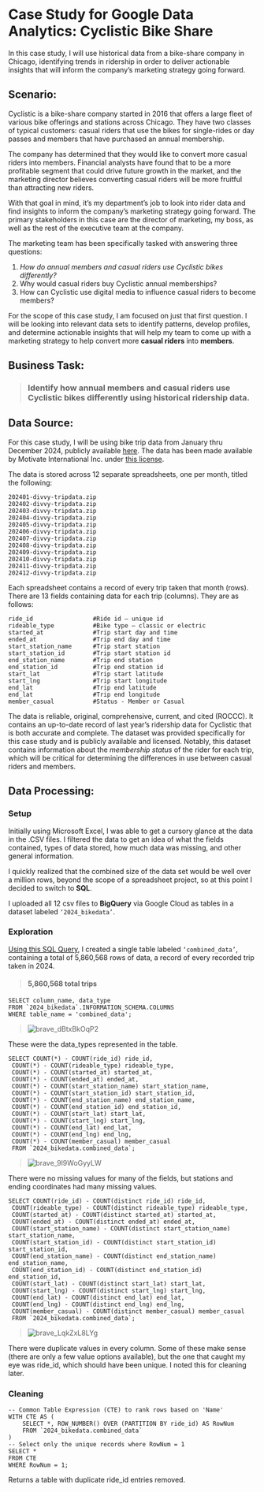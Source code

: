 # Case Study for Google Data Analytics: Cyclistic Bike Share

In this case study, I will use historical data from a bike-share company in Chicago, identifying trends in ridership in order to deliver actionable insights that will inform the company’s marketing strategy going forward.

## Scenario:

Cyclistic is a bike-share company started in 2016 that offers a large fleet of various bike offerings and stations across Chicago. They have two classes of typical customers: casual riders that use the bikes for single-rides or day passes and members that have purchased an annual membership.

The company has determined that they would like to convert more casual riders into members. Financial analysts have found that to be a more profitable segment that could drive future growth in the market, and the marketing director believes converting casual riders will be more fruitful than attracting new riders. 

With that goal in mind, it’s my department’s job to look into rider data and find insights to inform the company’s marketing strategy going forward. The primary stakeholders in this case are the director of marketing, my boss, as well as the rest of the executive team at the company.

The marketing team has been specifically tasked with answering three questions:

1. *How do annual members and casual riders use Cyclistic bikes differently?*
2. Why would casual riders buy Cyclistic annual memberships? 
3. How can Cyclistic use digital media to influence casual riders to become members?
   
For the scope of this case study, I am focused on just that first question. I will be looking into relevant data sets to identify patterns, develop profiles, and determine actionable insights that will help my team to come up with a marketing strategy to help convert more **casual riders** into **members**.

## Business Task:

> ### Identify how annual members and casual riders use Cyclistic bikes differently using historical ridership data.

## Data Source:

For this case study, I will be using bike trip data from January thru December 2024, publicly available [here](https://divvy-tripdata.s3.amazonaws.com/index.html). The data has been made available by Motivate International Inc. under [this license](https://www.divvybikes.com/data-license-agreement). 

The data is stored across 12 separate spreadsheets, one per month, titled the following:

```
202401-divvy-tripdata.zip
202402-divvy-tripdata.zip  
202403-divvy-tripdata.zip  
202404-divvy-tripdata.zip  
202405-divvy-tripdata.zip  
202406-divvy-tripdata.zip  
202407-divvy-tripdata.zip 
202408-divvy-tripdata.zip
202409-divvy-tripdata.zip
202410-divvy-tripdata.zip
202411-divvy-tripdata.zip
202412-divvy-tripdata.zip
```

Each spreadsheet contains a record of every trip taken that month (rows). There are 13 fields containing data for each trip (columns). They are as follows:

```
ride_id               	#Ride id – unique id
rideable_type         	#Bike type – classic or electric
started_at            	#Trip start day and time
ended_at              	#Trip end day and time
start_station_name      #Trip start station
start_station_id      	#Trip start station id
end_station_name        #Trip end station
end_station_id        	#Trip end station id
start_lat             	#Trip start latitude  
start_lng             	#Trip start longitude   
end_lat               	#Trip end latitude  
end_lat               	#Trip end longitude   
member_casual         	#Status - Member or Casual  
```
The data is reliable, original, comprehensive, current, and cited (ROCCC).  It contains an up-to-date record of last year’s ridership data for Cyclistic that is both accurate and complete. The dataset was provided specifically for this case study and is publicly available and licensed. 
Notably, this dataset contains information about the _membership status_ of the rider for each trip, which will be critical for determining the differences in use between casual riders and members.

## Data Processing:

### Setup

Initially using Microsoft Excel, I was able to get a cursory glance at the data in the .CSV files. I filtered the data to get an idea of what the fields contained, types of data stored, how much data was missing, and other general information. 

I quickly realized that the combined size of the data set would be well over a million rows, beyond the scope of a spreadsheet project, so at this point I decided to switch to **SQL**.

I uploaded all 12 csv files to **BigQuery** via Google Cloud as tables in a dataset labeled `‘2024_bikedata’`. 

### Exploration

[Using this SQL Query](https://github.com/Geno2K/case-study-cyclistic/blob/main/table_setup.sql), I created a single table labeled `‘combined_data’`, containing a total of 5,860,568 rows of data, a record of every recorded trip taken in 2024.

> #### 5,860,568 total trips

```
SELECT column_name, data_type
FROM `2024_bikedata`.INFORMATION_SCHEMA.COLUMNS
WHERE table_name = 'combined_data';
```
> ![brave_dBtxBkOqP2](https://github.com/user-attachments/assets/114317c6-1138-4643-9518-1146ebb5eb66)

These were the data_types represented in the table.


```
SELECT COUNT(*) - COUNT(ride_id) ride_id,
 COUNT(*) - COUNT(rideable_type) rideable_type,
 COUNT(*) - COUNT(started_at) started_at,
 COUNT(*) - COUNT(ended_at) ended_at,
 COUNT(*) - COUNT(start_station_name) start_station_name,
 COUNT(*) - COUNT(start_station_id) start_station_id,
 COUNT(*) - COUNT(end_station_name) end_station_name,
 COUNT(*) - COUNT(end_station_id) end_station_id,
 COUNT(*) - COUNT(start_lat) start_lat,
 COUNT(*) - COUNT(start_lng) start_lng,
 COUNT(*) - COUNT(end_lat) end_lat,
 COUNT(*) - COUNT(end_lng) end_lng,
 COUNT(*) - COUNT(member_casual) member_casual
 FROM `2024_bikedata.combined_data`;
```
> ![brave_9l9WoGyyLW](https://github.com/user-attachments/assets/ed69d67a-1250-43cf-83fb-618ca9be5e9b)

There were no missing values for many of the fields, but stations and ending coordinates had many missing values.

```
SELECT COUNT(ride_id) - COUNT(distinct ride_id) ride_id,
 COUNT(rideable_type) - COUNT(distinct rideable_type) rideable_type,
 COUNT(started_at) - COUNT(distinct started_at) started_at,
 COUNT(ended_at) - COUNT(distinct ended_at) ended_at,
 COUNT(start_station_name) - COUNT(distinct start_station_name) start_station_name,
 COUNT(start_station_id) - COUNT(distinct start_station_id) start_station_id,
 COUNT(end_station_name) - COUNT(distinct end_station_name) end_station_name,
 COUNT(end_station_id) - COUNT(distinct end_station_id) end_station_id,
 COUNT(start_lat) - COUNT(distinct start_lat) start_lat,
 COUNT(start_lng) - COUNT(distinct start_lng) start_lng,
 COUNT(end_lat) - COUNT(distinct end_lat) end_lat,
 COUNT(end_lng) - COUNT(distinct end_lng) end_lng,
 COUNT(member_casual) - COUNT(distinct member_casual) member_casual
 FROM `2024_bikedata.combined_data`;
```
> ![brave_LqkZxL8LYg](https://github.com/user-attachments/assets/5f8803cb-bafd-455e-ae08-be95c0cfe346)

There were duplicate values in every column. Some of these make sense (there are only a few value options available), but the one that caught my eye was ride_id, which should have been unique. I noted this for cleaning later.


### Cleaning

```
-- Common Table Expression (CTE) to rank rows based on 'Name'
WITH CTE AS (
    SELECT *, ROW_NUMBER() OVER (PARTITION BY ride_id) AS RowNum
    FROM `2024_bikedata.combined_data`
)
-- Select only the unique records where RowNum = 1
SELECT *
FROM CTE
WHERE RowNum = 1;
```
Returns a table with duplicate ride_id entries removed.
